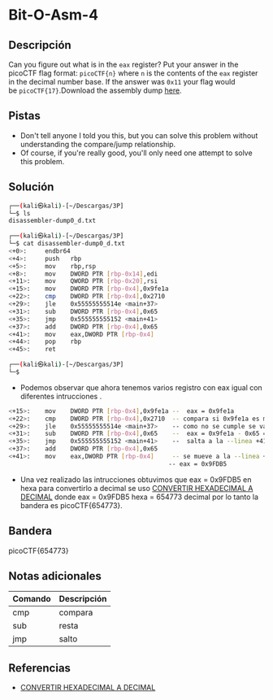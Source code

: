 # Bit-O-Asm-4




## Descripción
Can you figure out what is in the `eax` register? Put your answer in the picoCTF flag format: `picoCTF{n}` where `n` is the contents of the `eax` register in the decimal number base. If the answer was `0x11` your flag would be `picoCTF{17}`.Download the assembly dump [here](https://artifacts.picoctf.net/c/511/disassembler-dump0_d.txt).

## Pistas
- Don't tell anyone I told you this, but you can solve this problem without understanding the compare/jump relationship.
- Of course, if you're really good, you'll only need one attempt to solve this problem.

## Solución

``` bash
┌──(kali㉿kali)-[~/Descargas/3P]
└─$ ls
disassembler-dump0_d.txt
                                                                                                                                                           
┌──(kali㉿kali)-[~/Descargas/3P]
└─$ cat disassembler-dump0_d.txt 
<+0>:     endbr64 
<+4>:     push   rbp
<+5>:     mov    rbp,rsp
<+8>:     mov    DWORD PTR [rbp-0x14],edi
<+11>:    mov    QWORD PTR [rbp-0x20],rsi
<+15>:    mov    DWORD PTR [rbp-0x4],0x9fe1a
<+22>:    cmp    DWORD PTR [rbp-0x4],0x2710
<+29>:    jle    0x55555555514e <main+37>
<+31>:    sub    DWORD PTR [rbp-0x4],0x65
<+35>:    jmp    0x555555555152 <main+41>
<+37>:    add    DWORD PTR [rbp-0x4],0x65
<+41>:    mov    eax,DWORD PTR [rbp-0x4]
<+44>:    pop    rbp
<+45>:    ret
                                                                                                                                                           
┌──(kali㉿kali)-[~/Descargas/3P]
└─$ 

``` 


- Podemos observar que ahora tenemos varios registro con eax igual con diferentes intrucciones .
 ``` bash
<+15>:    mov    DWORD PTR [rbp-0x4],0x9fe1a --  eax = 0x9fe1a
<+22>:    cmp    DWORD PTR [rbp-0x4],0x2710  -- compara si 0x9fe1a es menor 0x2710
<+29>:    jle    0x55555555514e <main+37>    -- como no se cumple se va a la sig. instrucción --linea +31
<+31>:    sub    DWORD PTR [rbp-0x4],0x65    --  eax = 0x9fe1a - 0x65 = 0x9FDB5
<+35>:    jmp    0x555555555152 <main+41>    --  salta a la --linea +41
<+37>:    add    DWORD PTR [rbp-0x4],0x65
<+41>:    mov    eax,DWORD PTR [rbp-0x4]     -- se mueve a la --linea +15 
											 -- eax = 0x9FDB5
 ```


- Una vez realizado las intrucciones obtuvimos que eax = 0x9FDB5 en hexa  para convertirlo a decimal se uso [ CONVERTIR HEXADECIMAL A DECIMAL](https://www.to-convert.com/es/numero/convertir-hexadecimal-a-decimal.php) donde eax = 0x9FDB5 hexa = 654773  decimal por lo tanto la bandera es picoCTF{654773}.

## Bandera 
picoCTF{654773}

## Notas adicionales
| Comando | Descripción |
|------ | -------------- |
| cmp | compara |
| sub | resta |
| jmp | salto |


## Referencias
- [CONVERTIR HEXADECIMAL A DECIMAL](https://www.to-convert.com/es/numero/convertir-hexadecimal-a-decimal.php)



